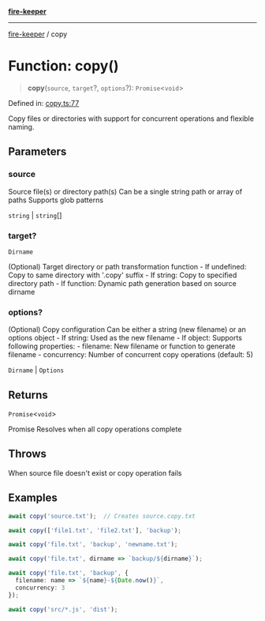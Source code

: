 [**fire-keeper**](../README.md)

***

[fire-keeper](../README.md) / copy

# Function: copy()

> **copy**(`source`, `target`?, `options`?): `Promise`\<`void`\>

Defined in: [copy.ts:77](https://github.com/phonowell/fire-keeper/blob/master/src/copy.ts#L77)

Copy files or directories with support for concurrent operations and flexible naming.

## Parameters

### source

Source file(s) or directory path(s)
                Can be a single string path or array of paths
                Supports glob patterns

`string` | `string`[]

### target?

`Dirname`

(Optional) Target directory or path transformation function
                - If undefined: Copy to same directory with '.copy' suffix
                - If string: Copy to specified directory path
                - If function: Dynamic path generation based on source dirname

### options?

(Optional) Copy configuration
                Can be either a string (new filename) or an options object
                - If string: Used as the new filename
                - If object: Supports following properties:
                  - filename: New filename or function to generate filename
                  - concurrency: Number of concurrent copy operations (default: 5)

`Dirname` | `Options`

## Returns

`Promise`\<`void`\>

Promise<void> Resolves when all copy operations complete

## Throws

When source file doesn't exist or copy operation fails

## Examples

```ts
await copy('source.txt');  // Creates source.copy.txt
```

```ts
await copy(['file1.txt', 'file2.txt'], 'backup');
```

```ts
await copy('file.txt', 'backup', 'newname.txt');
```

```ts
await copy('file.txt', dirname => `backup/${dirname}`);
```

```ts
await copy('file.txt', 'backup', {
  filename: name => `${name}-${Date.now()}`,
  concurrency: 3
});
```

```ts
await copy('src/*.js', 'dist');
```
